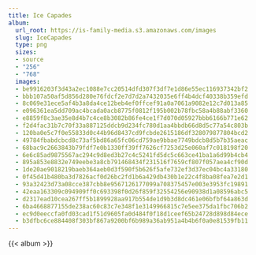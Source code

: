 ```yaml
---
title: Ice Capades
album:
  url_root: https://is-family-media.s3.amazonaws.com/images
  slug: IceCapades
  type: png
  sizes:
  - source
  - "256"
  - "768"
  images:
  - be9916203f3d43a2ec1088e7cc20514dfd307f3df7e1d86e55ec116937342bf2
  - bbb107a50af5d856d280e76fdcf2e7d7d2a7432035e6ff4b4dcf40338b359efd
  - 8c069e31ece5af4b3a8da4ce12beb4ef0ffcef91a0a7061a9082e12c7d013a85
  - e096361ea5dd709ac4bcada0acb8775f0812f195b002b78fbc58a4b88abf3360
  - e8859f8c3ae35e8d4b7c4ce8b3082b86fe4ce1f7d070d05927bbb6166b771e62
  - f2d4fac31b7c70f33a887125ddcb9d234fc780d1aa4bbdb66d8d5c77a54c803b
  - 120ba0e5c7f0e55833d0c44b96d8437cd9fcbde2615186df328079877804bcd2
  - 49784fbabdcbcd8c73af5bd86a65fc06cd759ae9bbae7749bdcb8d5b7b35aeac
  - 68bac9c2663843b79fdf7e0b1330ff39ff7626cf7253d25e060af7c018198f20
  - 6e6c85ad9875567ac294c9d8ed3b27c4c5241fd5dc5c663ce41ba1a6d99b4cb4
  - 895a853e8832e749eebe3a8cb791468434f231516f7659cf807f057aea4cf90d
  - 1de20ae9018219baeb364aeb0d3f590f5b626f5afe732ef3d37ec04bc4a33180
  - 0f45d41b480ba3d7826acf0d26bc2fd1b6a429db430b1e22c4f8ba08fea7e2d1
  - 93a32423d73a08cce387cbb8e9567126177099a708375457e003e3953fc19891
  - 42eaa163309c094909ff0c693398f0d26f859f32554256e90938d1a08596abc5
  - d2317ead10cea267ff5b1899928aa917b554de1d9b3d8dc461e06bfbf64a863d
  - 6ba4668877155de238ac60c83c7e348f1e3149966815c7e5ee375da1fbc706b2
  - ec9d0eeccfa0fd03cad1f51d9605fa0d484f0f18d1ceef65b24728d898d84ece
  - b3dfbc6ce884408f303bf867a9200bf6b989a36ab951a4b4b6f0a0e81539fb11
---
```

{{< album >}}
